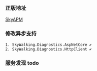 
### 正版地址

[SkyAPM](https://github.com/SkyAPM/SkyAPM-dotnet)

### 修改异步支持

    1. SkyWalking.Diagnostics.AspNetCore ✔
    2. SkyWalking.Diagnostics.HttpClient ✔

### 服务发现 todo
